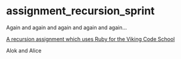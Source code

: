 # assignment_recursion_sprint
Again and again and again and again and again...

[A recursion assignment which uses Ruby for the Viking Code School](http://www.vikingcodeschool.com)


Alok and Alice